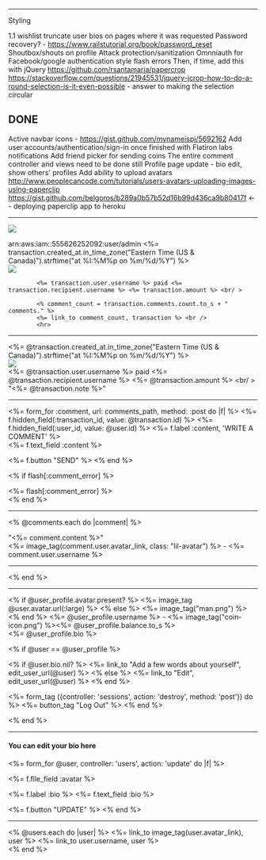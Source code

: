 

----

Styling

  1.1 wishlist
      truncate user bios on pages where it was requested
      Password recovery? - https://www.railstutorial.org/book/password_reset
      Shoutbox/shouts on profile
      Attack protection/sanitization
      Omnniauth for Facebook/google authentication
      style flash errors
      Then, if time, add this with jQuery
      https://github.com/rsantamaria/papercrop
      https://stackoverflow.com/questions/21945531/jquery-jcrop-how-to-do-a-round-selection-is-it-even-possible - answer to making the selection circular



DONE
----
  Active navbar icons - https://gist.github.com/mynameispj/5692162
  Add user accounts/authentication/sign-in once finished with Flatiron labs
    notifications
    Add friend picker for sending coins
  The entire comment controller and views need to be done still
    Profile page update - bio edit, show others' profiles
  Add ability to upload avatars
      http://www.peoplecancode.com/tutorials/users-avatars-uploading-images-using-paperclip
      https://gist.github.com/belgoros/b289a0b57b52d16b99d436ca9b80417f <-- deploying paperclip app to heroku

---

<img src="<%= image_path(@user_profile.avatar_link) %>"><br />

arn:aws:iam::555626252092:user/admin
<%= transaction.created_at.in_time_zone("Eastern Time (US & Canada)").strftime("at %I:%M%p on %m/%d/%Y") %><br />
      <img src='<%= image_path(transaction.user.avatar_link) %>'> <br />






            <%= transaction.user.username %> paid <%= transaction.recipient.username %> <%= transaction.amount %> <br/ >

            <% comment_count = transaction.comments.count.to_s + " comments." %>
            <%= link_to comment_count, transaction %> <br />
            <hr>

----

<%= @transaction.created_at.in_time_zone("Eastern Time (US & Canada)").strftime("at %I:%M%p on %m/%d/%Y") %><br />
<img src='<%= image_path(@transaction.user.avatar_link) %>'> <br />
<%= @transaction.user.username %> paid <%= @transaction.recipient.username %> <%= @transaction.amount %> <br/ >
"<%= @transaction.note %>"<br />

<hr>

<%= form_for :comment, url: comments_path, method: :post do |f| %>
  <%= f.hidden_field(:transaction_id, value: @transaction.id) %>
  <%= f.hidden_field(:user_id, value: @user.id) %>
  <%= f.label :content, 'WRITE A COMMENT' %><br>
  <%= f.text_field :content %><br>

  <%= f.button "SEND" %>
<% end %>

<% if flash[:comment_error] %>
    <div class="notice"><%= flash[:comment_error] %></div>
<% end %>

<hr>

<% @comments.each do |comment| %>

  "<%= comment.content %>"<br />
  <%= image_tag(comment.user.avatar_link, class: "lil-avatar") %> - <%= comment.user.username %><br />
  <hr>

<% end %>

---

<% if @user_profile.avatar.present? %>
  <%= image_tag @user.avatar.url(:large) %>
<% else %>
  <%= image_tag("man.png") %><br />
<% end %>
<%= @user_profile.username %> - <%= image_tag("coin-icon.png") %><%= @user_profile.balance.to_s %><br />
<%= @user_profile.bio %>

<% if @user == @user_profile %>

  <% if @user.bio.nil? %>
    <%= link_to "Add a few words about yourself", edit_user_url(@user) %>
  <% else %>
    <%= link_to "Edit", edit_user_url(@user) %>
  <% end %>

  <%= form_tag ({controller: 'sessions', action: 'destroy', method: 'post'}) do %>
    <%= button_tag "Log Out" %>
  <% end %>

<% end %>

---
<h4> You can edit your bio here</h4>

<%= form_for @user, controller: 'users', action: 'update' do |f| %>

  <%= f.file_field :avatar %>

  <%= f.label :bio %>
  <%= f.text_field :bio %>

  <%= f.button "UPDATE" %>
<% end %>

----

<% @users.each do |user| %> <!-- eventually break this out to a partial -->
  <%= link_to image_tag(user.avatar_link), user %> <%= link_to user.username, user %> <br />
<% end %>
